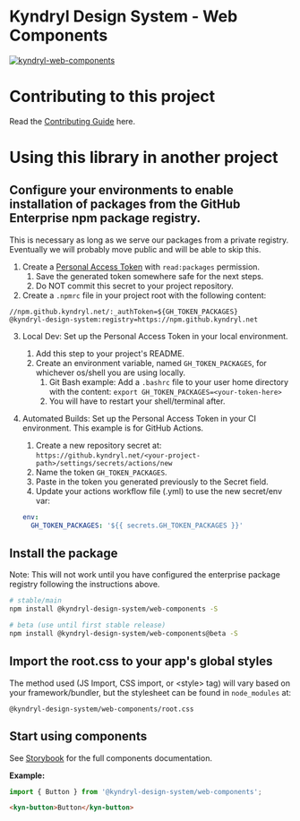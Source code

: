 # Kyndryl Design System - Web Components

[![kyndryl-web-components](https://github.kyndryl.net/kyndryl-design-system/web-components/actions/workflows/actions.yml/badge.svg)](https://github.kyndryl.net/kyndryl-design-system/web-components/actions/workflows/actions.yml)

# Contributing to this project

Read the [Contributing Guide](CONTRIBUTING.md) here.

# Using this library in another project

## Configure your environments to enable installation of packages from the GitHub Enterprise npm package registry.

This is necessary as long as we serve our packages from a private registry. Eventually we will probably move public and will be able to skip this.

1. Create a [Personal Access Token](https://github.kyndryl.net/settings/tokens) with `read:packages` permission.
   1. Save the generated token somewhere safe for the next steps.
   2. Do NOT commit this secret to your project repository.
2. Create a `.npmrc` file in your project root with the following content:

```
//npm.github.kyndryl.net/:_authToken=${GH_TOKEN_PACKAGES}
@kyndryl-design-system:registry=https://npm.github.kyndryl.net
```

3. Local Dev: Set up the Personal Access Token in your local environment.
   1. Add this step to your project's README.
   1. Create an environment variable, named `GH_TOKEN_PACKAGES`, for whichever os/shell you are using locally.
      1. Git Bash example: Add a `.bashrc` file to your user home directory with the content: `export GH_TOKEN_PACKAGES=<your-token-here>`
      1. You will have to restart your shell/terminal after.
4. Automated Builds: Set up the Personal Access Token in your CI environment. This example is for GitHub Actions.

   1. Create a new repository secret at: `https://github.kyndryl.net/<your-project-path>/settings/secrets/actions/new`
   1. Name the token `GH_TOKEN_PACKAGES`.
   1. Paste in the token you generated previously to the Secret field.
   1. Update your actions workflow file (.yml) to use the new secret/env var:

   ```yml
   env:
     GH_TOKEN_PACKAGES: '${{ secrets.GH_TOKEN_PACKAGES }}'
   ```

## Install the package

Note: This will not work until you have configured the enterprise package registry following the instructions above.

```bash
# stable/main
npm install @kyndryl-design-system/web-components -S

# beta (use until first stable release)
npm install @kyndryl-design-system/web-components@beta -S
```

## Import the root.css to your app's global styles

The method used (JS Import, CSS import, or &lt;style&gt; tag) will vary based on your framework/bundler, but the stylesheet can be found in `node_modules` at:

```
@kyndryl-design-system/web-components/root.css
```

## Start using components

See [Storybook](https://pages.github.kyndryl.net/kyndryl-design-system/web-components/) for the full components documentation.

**Example:**

```js
import { Button } from '@kyndryl-design-system/web-components';
```

```html
<kyn-button>Button</kyn-button>
```
